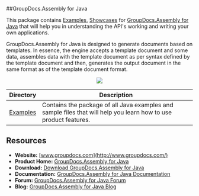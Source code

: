 ##GroupDocs.Assembly for Java

This package contains [Examples](https://github.com/groupdocs-assembly/GroupDocs.Assembly-for-Java/tree/master/Examples), [Showcases](https://github.com/groupdocs-assembly/GroupDocs.Assembly-for-Java/tree/master/Showcases) for [GroupDocs.Assembly for Java](#) that will help you in understanding the API's working and writing your own applications.

GroupDocs.Assembly for Java is designed to generate documents based on templates. In essence, the engine accepts a template document and some data, assembles data with the template document as per syntax defined by the template document and then, generates the output document in the same format as of the template document format.

<p align="center">

  <a title="Download complete GroupDocs.Assembly for Java source code" href="https://github.com/groupdocs-assembly/GroupDocs.Assembly-for-Java/archive/master.zip">
	<img src="https://raw.github.com/AsposeExamples/java-examples-dashboard/master/images/downloadZip-Button-Large.png" />
  </a>
</p>

Directory | Description
--------- | -----------
[Examples](https://github.com/groupdocs-assembly/GroupDocs.Assembly-for-Java/tree/master/Examples)  | Contains the package of all Java examples and sample files that will help you learn how to use product features. 

## Resources

+ **Website:** [www.groupdocs.com](http://www.groupdocs.com/)
+ **Product Home:** [GroupDocs.Assembly for Java](https://www.groupdocs.com/products/assembly/java)
+ **Download:** [Download GroupDocs.Assembly for Java](https://downloads.groupdocs.com/assembly/java)
+ **Documentation:** [GroupDocs.Assembly for Java Documentation](http://www.groupdocs.com/docs/display/assemblyjava/Home)
+ **Forum:** [GroupDocs.Assembly for Java Forum](http://groupdocs.com/Community/forums/groupdocs.assembly-product-family/8/showforum.aspx)
+ **Blog:** [GroupDocs.Assembly for Java Blog](http://groupdocs.com/blog/)
